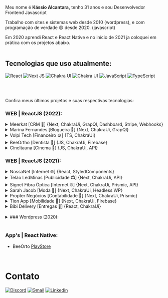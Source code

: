 

Meu nome é **Kássio Alcantara,** tenho 31 anos e sou Desenvolvedor Frontend Javascript


Trabalho com sites e sistemas web desde 2010 (wordpress), e com programação de verdade 😄 desde 2020. (javascript)

Em 2020 aprendi React e React Native e no início de 2021 ja coloquei em prática com os projetos abaixo.<br><br>

## Tecnologias que uso atualmente:
![React](https://img.shields.io/badge/React-20232A?style=for-the-badge&logo=react&logoColor=61DAFB)
![Next JS](https://img.shields.io/badge/Next-black?style=for-the-badge&logo=next.js&logoColor=white)
![Chakra UI](https://img.shields.io/badge/Chakra_UI-E6FFFA?&style=for-the-badge&logo=chakraui)
![Chakra UI](https://img.shields.io/badge/Styled_Components-DB7093?&style=for-the-badge&logo=styledcomponents&logoColor=white)
![JavaScript](https://img.shields.io/badge/JavaScript-323330?style=for-the-badge&logo=javascript&logoColor=F7DF1E)
![TypeScript](https://img.shields.io/badge/Typescript-007ACC?style=for-the-badge&logo=typescript&logoColor=white)



<br><br>

Confira meus últimos projetos e suas respectivas tecnologias:

### WEB | ReactJS (2022):
<details><summary>Meerkat [CRM 🦂] {Next, ChakraUi, GrapQl, Dashboard, Stripe, Webhooks}</summary>
 
 [EM BREVE](#)<br />
 Institucional de uma agencia de publicidade, plataforma / dashboard para controle de clientes, pagamentos de assinatura premium (stripe)  <br />
 Chakra-Ui, NextJS, Stripe, Webhooks, Autenticação com firebase. <br />
 </details>

<details><summary>Marina Fernandes [Blogueira 👩] {Next, ChakraUi, GrapQl}</summary>(EM CONSTRUÇÃO)

[Marina.kassio.site](https://marina2022.vercel.app)<br />
 Um Blog no nicho feminino / fitness / mamães / viagens para a influencer Marina Fernandes. <br />
 GraphCMS, GrapQl e Chakra-Ui. NextJS com geração estática (SSG) <br />
 </details>
 
 
<details><summary>Volpi Tech [Financeiro 🪙] {TS, ChakraUi}</summary>

[Volpi.kassio.site](https://volpi.kassio.site)<br />
 Site institucional e calculadora para financiamentos imobiliários. <br />
 Typescript e Chakra-Ui, projeto com React tradicional <br />
 </details>

<details><summary>BeeOrtho [Dentista 🦷] {JS, ChakraUi, Firebase}</summary>

[BeeOrtho.com](https://beeortho.com)<br />
 Aplicativo web para dentistas gerenciarem seus pacientes com dados ortodonticos. <br />
 Autenticação com conta Google, CRUD com firebase, layout com ChakraUi, Data fetching clientside <br />
 </details>
 
 <details><summary>CineItauna [Cinema 🎥] {JS, ChakraUi, API}</summary>

[CineItauna.kassio.site](https://cineitauna.kassio.site)<br />
 Aplicativo web para os colaboradores do cinema gerar imagens de social media. <br />
 Escolha o filme e clique na imagem para alterar os dados. <br />
 Lista automática de filmes sempre atualizada com API, canvas para salvar a div com jpg. <br />
 </details>



### WEB | ReactJS (2021):

<details><summary>NossaNet [Internet 🌐] {React, StyledComponents}</summary>

[nossanet.kassio.site](https://nossanet.kassio.site)<br />
 Site institucional para um provedor de internet. <br />
 Meu primeiro site em React, usado para experimentos com: styled components, css tradicional, sass, framer motion, emailjs  <br />
 </details>
 
 
 <details><summary>Telão LedMinas [Publicidade 📺] {Next, ChakraUi, API}</summary>

[ledminas.com.br](https://ledminas.com.br)<br />
  Landingpage para uma empresa de telão de publicidade.<br />
 NextJS, ChakraUI, React Hook Form, Css modules, Sass, ContextApi.<br />
 Backend do Nextjs: requisições com Axios para envio de emails do Sendgrid.
 
 </details>
 
  <details><summary>Signet Fibra Óptica [Internet 🌐] {Next, ChakraUi, Prismic, API}</summary>

[signets.com.br](https://signets.com.br)<br />
 Site institucional para um provedor de internet. <br />
 NextJS, ChakraUI, React Hook Form, ContextApi, PrismicCMS.<br />
 Backend do Nextjs: requisições com Axios para envio de emails do Sendgrid.<br />
 Integração com sistema de assinatuas D4sign
 
 </details>
 
 
<details><summary>Sarah Jacob [Moda 👗] {Next, ChakraUi, Headless WP}</summary>
 
[sara.kassio.site](https://sara.kassio.site)<br />
 Site institucional para uma estilista. <br />
 NextJS, ChakraUI, React Hook Form, ContextApi, Headless WordPress.<br />
 Backend do Nextjs: requisições com Axios para envio de emails do Sendgrid.
 
 </details>
 
 <details><summary>Propter Negócios [Contabilidade 💸] {Next, ChakraUi, Prismic}</summary>
 
[propter.kassio.site](https://propter.kassio.site)<br />
 Site institucional para um contador. <br />
 NextJS, ChakraUI, React Hook Form, ContextApi.<br />
 Backend do Nextjs: requisições com Axios para envio de emails do Sendgrid.
 
 </details>
 
 <details><summary>Tion App [Mobilidade 🚗] {Next, ChakraUi, Firebase}</summary>
 
[tionapp.com.br](https://tionapp.com.br)<br />
 Site institucional para um aplicativo de mobilidade urbana. <br />
 NextJS, ChakraUI, React Hook Form.<br />
 Backend do Nextjs: requisições com Axios para envio de emails do Sendgrid.
 
 </details>
 
  <details><summary>Bibi Delivery [Entregas 🛵] {React, ChakraUi}</summary>
 
[bibi.kassio.site](https://bibi.kassio.site)<br />
 Site institucional para um aplicativo de entregas. <br />
Em construção
 
 </details>
 <br>
 <details>
  <summary>
    ### Wordpress (2020):
  </summary>
 <details><summary>Cafeeira Zé do Flor [Agrícola 🍃]<br></summary>

[zedoflor.com.br](https://zedoflor.com.br)<br />
Site institucional para uma cafeeira. <br />
Tema próprio, popup's.
</details>
 
 <details><summary>Vital Saude Card [Saúde 💊]</summary>
 
[vitalsaude.com.br](https://vitalsaude.com.br)<br />
Site institucional para uma empresa de cartão desconto.<br />
Tema próprio, custom post types, filtros avançados.
 </details>

<details><summary>Construtora GN Martins [Engenharia 🏗️]</summary>

[gnmartins.com.br](https://gnmartins.com.br)<br />
 Site institucional e vitrine para uma construtora divulgar seus imóveis.<br />
 Tema próprio, custom post types, custom field's, looping.
 </details>
 
 <details><summary>Caverna Sports [E-commerce 🛒]</summary>

[cavernasports.com.br](https://loja.cavernasports.com.br)<br />
 Loja online para produtos esportivos.<br />
 Tema próprio, Woocommerce.
 </details>
 </details>
 
 <br>

### App's | React Native:
- BeeOrto [PlayStore](https://play.google.com/store/apps/details?id=com.beeortho.twa)

<br>



# Contato
[![Discord](https://img.shields.io/badge/kassiogluten%231641-%237289DA.svg?style=for-the-badge&logo=discord&logoColor=white)](https://discord.gg/NKf3G3nRvP)
[![Gmail](https://img.shields.io/badge/kassiogluten@gmail.com-D14836.svg?style=for-the-badge&logo=gmail&logoColor=white)](mailto:kassiogluten@gmail.com)
[![Linkedin](https://img.shields.io/badge/KassioAlcantara-0077B5.svg?style=for-the-badge&logo=linkedin&logoColor=white)](https://www.linkedin.com/in/kassio-alcantara-gluten-ab2b75149/)

